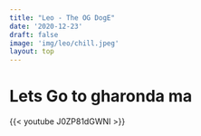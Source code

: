 ```yaml
---
title: "Leo - The OG DogE"
date: '2020-12-23'
draft: false
image: 'img/leo/chill.jpeg'
layout: top
---
```


# Lets Go to gharonda ma

{{< youtube J0ZP81dGWNI >}}

